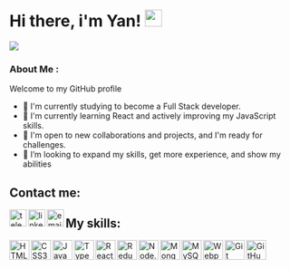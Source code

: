 <div id="header"">
    <h1>
    Hi there, i'm Yan!
    <img src="https://media.giphy.com/media/hvRJCLFzcasrR4ia7z/giphy.gif" width="30px"/>
    </h1>
    <div>
        <a href="https://www.codewars.com/users/YanLozovskyi">
        <img src="https://www.codewars.com/users/YanLozovskyi/badges/small" />
        </a>
    </div>
</div>

### About Me :

Welcome to my GitHub profile

- 🔭 I'm currently studying to become a Full Stack developer.
- 🌱 I'm currently learning React and actively improving my JavaScript skills.
- 👯 I'm open to new collaborations and projects, and I'm ready for challenges.
- 🤔 I’m looking to expand my skills, get more experience, and show my abilities 

## Contact me:
[<img align="left" alt="telegram" width="30px" src="https://cdn-icons-png.flaticon.com/512/2111/2111646.png" />][Telegram]
[<img align="left" alt="linkedIn" width="30px" src="https://cdn-icons-png.flaticon.com/512/174/174857.png" />][LinkedIn]
[<img align="left" alt="email" width="30px" src="https://i.ibb.co/0Mr1ZMr/gmail.png" />][Email]

## My skills:
<img align="left" alt="HTML5" width="35px" src="https://cdn-icons-png.flaticon.com/512/1051/1051277.png" />
<img align="left" alt="CSS3" width="35px" src="https://cdn-icons-png.flaticon.com/512/732/732190.png" />
<img align="left" alt="JavaScript" width="35px" src="https://cdn-icons-png.flaticon.com/512/5968/5968292.png" />
<img align="left" alt="TypeScript" width="35px" src="https://cdn-icons-png.flaticon.com/512/5968/5968381.png" />
<img align="left" alt="ReactJS" width="35px" src="https://cdn-icons-png.flaticon.com/512/1183/1183621.png" />
<img align="left" alt="Redux" width="35px" src="https://i.ibb.co/0cj9MGy/redux.png" />
<img align="left" alt="Node.js" width="35px" src="https://cdn-icons-png.flaticon.com/512/919/919825.png" />
<img align="left" alt="MongoDB" width="35px" src="https://i.ibb.co/54yxf1R/mongodb.png" />
<img align="left" alt="MySQL" width="35px" src="https://i.ibb.co/jvtwpC4/mysql.png" />
<img align="left" alt="Webpack" width="35px" src="https://i.ibb.co/BBxMQQS/webpack.png" />
<img align="left" alt="Git" width="35px" src="https://cdn-icons-png.flaticon.com/512/2111/2111288.png" />
<img align="left" alt="GitHub" width="35px" src="https://cdn-icons-png.flaticon.com/512/733/733609.png" />

[Telegram]: https://t.me/Bizzy2517
[LinkedIn]: https://www.linkedin.com/in/yanlozovskyi/
[Email]: mailto:yanlozovskiy@gmail.com
